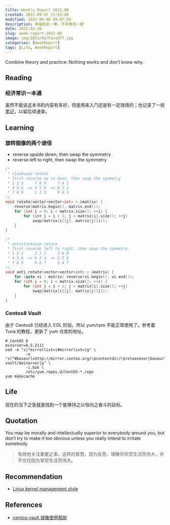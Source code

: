 ```yaml
---
title: Weekly Report 2022.08
created: 2022-09-07 22:53:00
modified: 2022-09-08 09:07:26
description: 幸福如出一辙，不幸难觅一致
date: 2022-02-20
slug: week-report-2022-08
image: img/2022/02/FaceOff.jpg
categories: [WeekReport]
tags: [Life, WeekReport]
---
```


Combine theory and practice: Nothing works and don't know why.

## Reading

### 经济常识一本通

虽然不能说这本书的内容有多好，但是用来入门还是有一定效用的；也记录了一些[笔记](https://note.azusachino.icu/reading/economy-common-sense/index.html)，以留后续速查。

## Learning

### 旋转图像的两个途径

- reverse upside down, then swap the symmetry
- reverse left to right, then swap the symmetry

```c++
/*
 * clockwise rotate
 * first reverse up to down, then swap the symmetry
 * 1 2 3     7 8 9     7 4 1
 * 4 5 6  => 4 5 6  => 8 5 2
 * 7 8 9     1 2 3     9 6 3
*/
void rotate(vector<vector<int> > &matrix) {
    reverse(matrix.begin(), matrix.end());
    for (int i = 0; i < matrix.size(); ++i) {
        for (int j = i + 1; j < matrix[i].size(); ++j)
            swap(matrix[i][j], matrix[j][i]);
    }
}

/*
 * anticlockwise rotate
 * first reverse left to right, then swap the symmetry
 * 1 2 3     3 2 1     3 6 9
 * 4 5 6  => 6 5 4  => 2 5 8
 * 7 8 9     9 8 7     1 4 7
*/
void anti_rotate(vector<vector<int> > &matrix) {
    for (auto vi : matrix) reverse(vi.begin(), vi.end());
    for (int i = 0; i < matrix.size(); ++i) {
        for (int j = i + 1; j < matrix[i].size(); ++j)
            swap(matrix[i][j], matrix[j][i]);
    }
}
```

### Centos8 Vault

由于 Centos8 已经进入 EOL 阶段，所以 yum/rpm 不能正常使用了。参考着 Tuna 的教程，更新了 yum 仓库的地址。

```shell
# CentOS 8
minorver=8.5.2111
sed -e "s|^mirrorlist=|#mirrorlist=|g" \
         -e "s|^#baseurl=http://mirror.centos.org/\$contentdir/\$releasever|baseurl=https://mirrors.tuna.tsinghua.edu.cn/centos-vault/$minorver|g" \
         -i.bak \
         /etc/yum.repos.d/CentOS-*.repo
yum makecache
```

## Life

现在的当下之急就是找到一个能够持之以恒向之奋斗的目标。

## Quotation

You may be morally and intellectually superior to everybody around you, but don’t try to make it too obvious unless you really intend to irritate somebody.

> 有效地关注重要之事。这样的智慧，因为反思、理解并欣赏生活而伟大，并不仅仅因为掌控生活而伟大。

## Recommendation

- [Linux kernel management style](https://www.kernel.org/doc/html/latest/process/management-style.html)

## References

- [centos-vault 镜像使用帮助](https://mirrors.tuna.tsinghua.edu.cn/help/centos-vault/)
